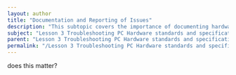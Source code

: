 ```yaml
---
layout: author
title: "Documentation and Reporting of Issues"
description: "This subtopic covers the importance of documenting hardware issues and reporting them effectively during troubleshooting. It emphasizes the need for accurate records of problems encountered, steps taken to resolve them, and any outcomes. Proper documentation helps maintain a history of issues, assists in identifying recurring problems, and serves as a reference for future troubleshooting efforts. The process of logging incidents can also aid in communication with team members and support staff, ensuring a collaborative approach to problem-solving and improving overall efficiency."
subject: "Lesson 3 Troubleshooting PC Hardware standards and specifications"
parent: "Lesson 3 Troubleshooting PC Hardware standards and specifications"
permalink: "/Lesson 3 Troubleshooting PC Hardware standards and specifications/Documentation and Reporting of Issues/"
---
```


does this matter?
